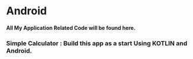 # Android

#### All My Application Related Code will be found here.

### Simple Calculator : Build this app as a start Using KOTLIN and Android.
